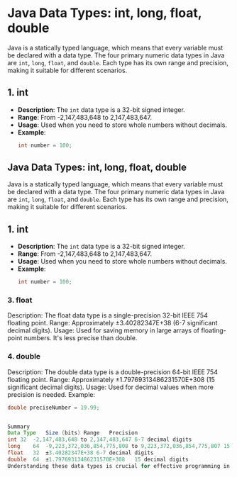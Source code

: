 # Java Data Types: int, long, float, double

Java is a statically typed language, which means that every variable must be declared with a data type. The four primary numeric data types in Java are `int`, `long`, `float`, and `double`. Each type has its own range and precision, making it suitable for different scenarios.

## 1. int

- **Description**: The `int` data type is a 32-bit signed integer.
- **Range**: From -2,147,483,648 to 2,147,483,647.
- **Usage**: Used when you need to store whole numbers without decimals.
- **Example**:
  ```java
  int number = 100;

## Java Data Types: int, long, float, double

Java is a statically typed language, which means that every variable must be declared with a data type. The four primary numeric data types in Java are `int`, `long`, `float`, and `double`. Each type has its own range and precision, making it suitable for different scenarios.

## 1. int

- **Description**: The `int` data type is a 32-bit signed integer.
- **Range**: From -2,147,483,648 to 2,147,483,647.
- **Usage**: Used when you need to store whole numbers without decimals.
- **Example**:
  ```java
  int number = 100;

 ### 3. float
Description: The float data type is a single-precision 32-bit IEEE 754 floating point.
Range: Approximately ±3.40282347E+38 (6-7 significant decimal digits).
Usage: Used for saving memory in large arrays of floating-point numbers. It's less precise than double.


 ### 4. double
Description: The double data type is a double-precision 64-bit IEEE 754 floating point.
Range: Approximately ±1.79769313486231570E+308 (15 significant decimal digits).
Usage: Used for decimal values when more precision is needed.
Example:
```java
double preciseNumber = 19.99;


Summary
Data Type	Size (bits)	Range	Precision
int	32	-2,147,483,648 to 2,147,483,647	6-7 decimal digits
long	64	-9,223,372,036,854,775,808 to 9,223,372,036,854,775,807	15 decimal digits
float	32	±3.40282347E+38	6-7 decimal digits
double	64	±1.79769313486231570E+308	15 decimal digits
Understanding these data types is crucial for effective programming in Java, as they impact memory usage and performance.

